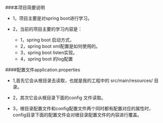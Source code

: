 ###本项目简要说明
* 1，项目主要是对spring boot进行学习。

* 2，当前的项目主要的学习内容是：
  - 1，spring boot 启动方式，
  - 2，spring boot xml配置是如何使用的。
  - 3，spring boot listen实现。
  - 4，spring boot 的log配置


####配置文件application.properties
+ 1,首先它会从根目录去读取，也就是我的工程中的 src/main/resources/ 目录。

+ 2，其次它会从根目录下面的config 文件读取。

+ 3，根目录配置文件和config配置文件两个同时都有配置对应的属性时，config目录下面的配置文件会对根目录配置文件的内容进行覆盖。